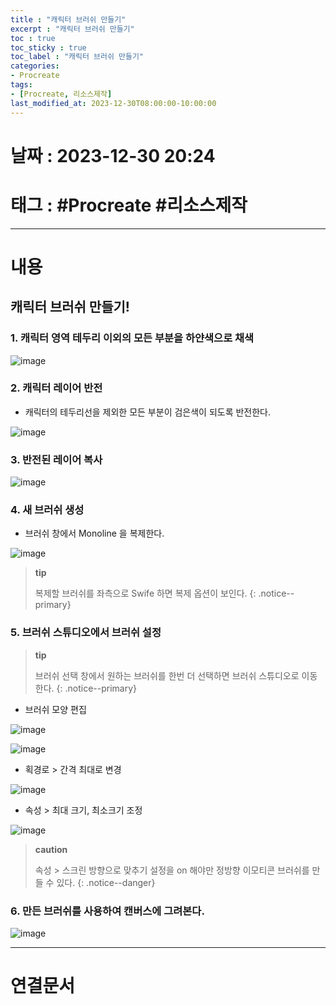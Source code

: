 ```yaml
---
title : "캐릭터 브러쉬 만들기"
excerpt : "캐릭터 브러쉬 만들기"
toc : true
toc_sticky : true
toc_label : "캐릭터 브러쉬 만들기"
categories:
- Procreate
tags:
- [Procreate, 리소스제작]
last_modified_at: 2023-12-30T08:00:00-10:00:00
---
```


# 날짜 : 2023-12-30 20:24

# 태그 : #Procreate #리소스제작 
---

# 내용

## 캐릭터 브러쉬 만들기!

### 1. 캐릭터 영역 테두리 이외의 모든 부분을 하얀색으로 채색
  
![image](../../assets/images/FilloutOutSideOfCharactor.jpg)

### 2. 캐릭터 레이어 반전
- 캐릭터의 테두리선을 제외한 모든 부분이 검은색이 되도록 반전한다.
  
![image](../../assets/images/ReverseCharactorLayer.png)

### 3. 반전된 레이어 복사
  
![image](../../assets/images/CharacterLayerCopy.png)

### 4. 새 브러쉬 생성
- 브러쉬 창에서 Monoline 을 복제한다.
  
![image](../../assets/images/CopyMonolineBrush.png)

> **tip**
>
> 복제할 브러쉬를 좌측으로 Swife 하면 복제 옵션이 보인다.
{: .notice--primary}

### 5. 브러쉬 스튜디오에서 브러쉬 설정

> **tip**
>
> 브러쉬 선택 창에서 원하는 브러쉬를 한번 더 선택하면 브러쉬 스튜디오로 이동한다.
{: .notice--primary}

- 브러쉬 모양 편집
  
![image](../../assets/images/BrushStudioEditShape_1.png)
  
![image](../../assets/images/BrushStudioEditShape_2.png)

- 획경로 > 간격 최대로 변경
  
![image](../../assets/images/BrushStudioChangeInterval.jpg)

- 속성 > 최대 크기, 최소크기 조정
  
![image](../../assets/images/BrushStudioEditProperties.jpg)

> **caution**
>
> 속성 > 스크린 방향으로 맞추기 설정을 on 해야만 정방향 이모티콘 브러쉬를 만들 수 있다.
{: .notice--danger}

### 6. 만든 브러쉬를 사용하여 캔버스에 그려본다.
  
![image](../../assets/images/DrawCharacterBrush.jpg)

---

# 연결문서
